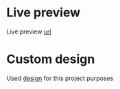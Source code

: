 # Live preview
Live preview [url](https://ca-team-5.vercel.app/)

# Custom design

Used [design](https://www.figma.com/file/zvgdqNIS3bz9BoUyYhLSjJ/Client-first-Template-6-(Community)) for this project purposes
